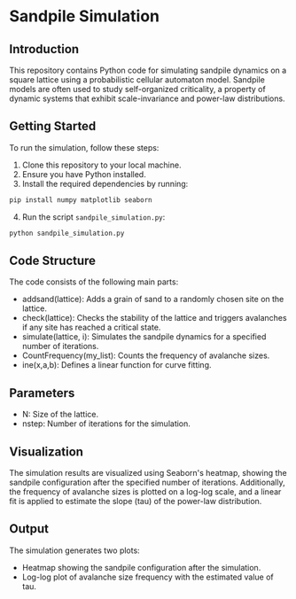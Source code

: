 # Sandpile Simulation
## Introduction

This repository contains Python code for simulating sandpile dynamics on a square lattice using a probabilistic cellular automaton model. Sandpile models are often used to study self-organized criticality, a property of dynamic systems that exhibit scale-invariance and power-law distributions.

## Getting Started

To run the simulation, follow these steps:

1. Clone this repository to your local machine.
2. Ensure you have Python installed.
3. Install the required dependencies by running:
```bash
pip install numpy matplotlib seaborn
```
4. Run the script `sandpile_simulation.py`:

```bash
python sandpile_simulation.py
```
## Code Structure
The code consists of the following main parts:

* addsand(lattice): Adds a grain of sand to a randomly chosen site on the lattice.
* check(lattice): Checks the stability of the lattice and triggers avalanches if any site has reached a critical state.
* simulate(lattice, i): Simulates the sandpile dynamics for a specified number of iterations.
* CountFrequency(my_list): Counts the frequency of avalanche sizes.
* ine(x,a,b): Defines a linear function for curve fitting.
## Parameters
* N: Size of the lattice.
* nstep: Number of iterations for the simulation.
## Visualization
The simulation results are visualized using Seaborn's heatmap, showing the sandpile configuration after the specified number of iterations. Additionally, the frequency of avalanche sizes is plotted on a log-log scale, and a linear fit is applied to estimate the slope (tau) of the power-law distribution.

## Output
The simulation generates two plots:

* Heatmap showing the sandpile configuration after the simulation.
* Log-log plot of avalanche size frequency with the estimated value of tau.
